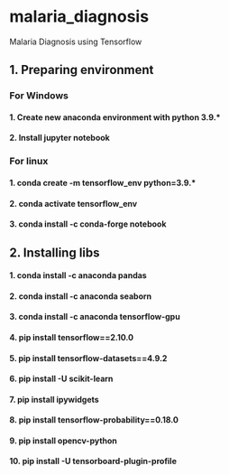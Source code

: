 # malaria_diagnosis
Malaria Diagnosis using Tensorflow 


## 1. Preparing environment

### For Windows
#### 1. Create new anaconda environment with python 3.9.*
#### 2. Install jupyter notebook

### For linux
#### 1. conda create -m tensorflow_env python=3.9.*
#### 2. conda activate tensorflow_env
#### 3. conda install -c conda-forge notebook

## 2. Installing libs

#### 1. conda install -c anaconda pandas
#### 2. conda install -c anaconda seaborn
#### 3. conda install -c anaconda tensorflow-gpu
#### 4. pip install tensorflow==2.10.0
#### 5. pip install tensorflow-datasets==4.9.2
#### 6. pip install -U scikit-learn
#### 7. pip install ipywidgets
#### 8. pip install tensorflow-probability==0.18.0
#### 9. pip install opencv-python
#### 10. pip install -U tensorboard-plugin-profile
